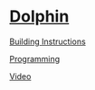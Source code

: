 # [Dolphin](http://nxtprograms.com/dolphin)

[Building Instructions](http://nxtprograms.com/dolphin/steps.html)

[Programming](http://nxtprograms.com/dolphin/steps.html#Program)

[Video](http://www.youtube.com/watch?v=DCSRGlRITjc)
